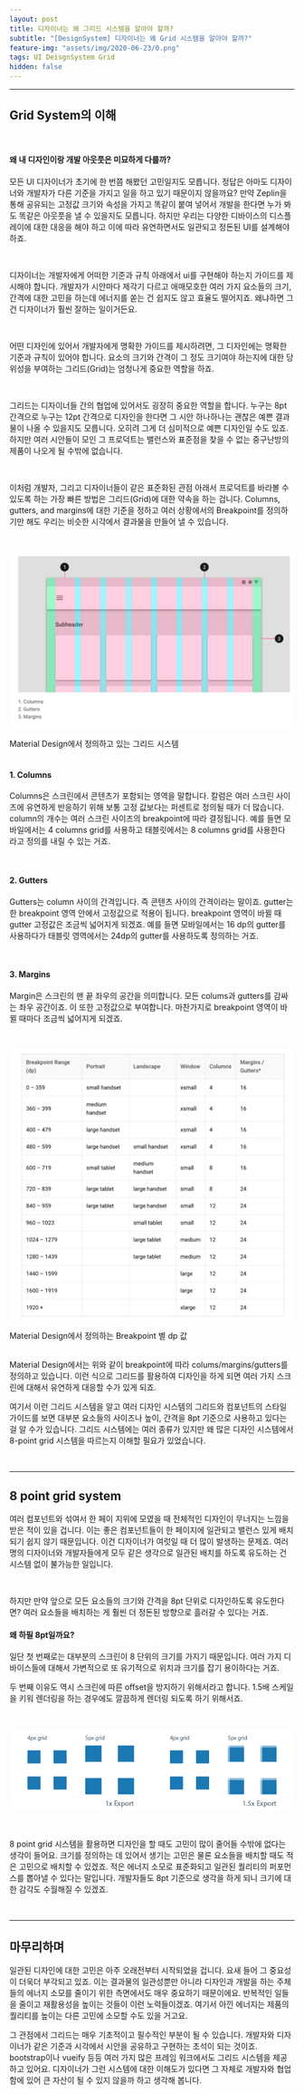 ```yaml
---
layout: post
title: 디자이너는 왜 그리드 시스템을 알아야 할까?
subtitle: "[DesignSystem] 디자이너는 왜 Grid 시스템을 알아야 할까?"
feature-img: "assets/img/2020-06-23/0.png"
tags: UI DeisgnSystem Grid
hidden: false
---
```


---

## Grid System의 이해

<br>

#### 왜 내 디자인이랑 개발 아웃풋은 미묘하게 다를까?

모든 UI 디자이너가 초기에 한 번쯤 해봤던 고민일지도 모릅니다. 정답은 아마도 디자이너와 개발자가 다른 기준을 가지고 일을 하고 있기 때문이지 않을까요? 만약 Zeplin을 통해 공유되는 고정값 크기와 속성을 가지고 똑같이 붙여 넣어서 개발을 한다면 누가 봐도 똑같은 아웃풋을 낼 수 있을지도 모릅니다. 하지만 우리는 다양한 디바이스의 디스플레이에 대한 대응을 해야 하고 이에 따라 유연하면서도 일관되고 정돈된 UI를 설계해야 하죠.

<br>

디자이너는 개발자에게 어떠한 기준과 규칙 아래에서 ui를 구현해야 하는지 가이드를 제시해야 합니다. 개발자가 시안마다 제각기 다르고 애매모호한 여러 가지 요소들의 크기, 간격에 대한 고민을 하는데 에너지를 쏟는 건 쉽지도 않고 효율도 떨어지죠. 왜냐하면 그건 디자이너가 훨씬 잘하는 일이거든요.

<br>

어떤 디자인에 있어서 개발자에게 명확한 가이드를 제시하려면, 그 디자인에는 명확한 기준과 규칙이 있어야 합니다.  요소의 크기와 간격이 그 정도 크기여야 하는지에 대한 당위성을 부여하는 그리드(Grid)는 엄청나게 중요한 역할을 하죠.

<br>

그리드는 디자이너들 간의 협업에 있어서도 굉장히 중요한 역할을 합니다. 누구는 8pt 간격으로 누구는 12pt 간격으로 디자인을 한다면 그 시안 하나하나는 괜찮은 예쁜 결과물이 나올 수 있을지도 모릅니다. 오히려 그게 더 심미적으로 예쁜 디자인일 수도 있죠. 하지만 여러 시안들이 모인 그 프로덕트는 밸런스와 표준점을 찾을 수 없는 중구난방의 제품이 나오게 될 수밖에 없습니다.

<br>

이처럼 개발자, 그리고 디자이너들이 같은 표준화된 관점 아래서 프로덕트를 바라볼 수 있도록 하는 가장 빠른 방법은 그리드(Grid)에 대한 약속을 하는 겁니다. Columns, gutters, and margins에 대한 기준을 정하고 여러 상황에서의 Breakpoint를 정의하기만 해도 우리는 비슷한 시각에서 결과물을 만들어 낼 수 있습니다.

<br>

![페어링된 사진](/assets/img/2020-06-23/1.png)
<figcaption>Material Design에서 정의하고 있는 그리드 시스템</figcaption>

<br>

#### 1. Columns
Columns은 스크린에서 콘텐츠가 포함되는 영역을 말합니다. 칼럼은 여러 스크린 사이즈에  유연하게 반응하기 위해 보통 고정 값보다는 퍼센트로 정의될 때가 더 많습니다. column의 개수는 여러 스크린 사이즈의 breakpoint에 따라 결정됩니다. 예를 들면 모바일에서는 4 columns grid를 사용하고 태블릿에서는 8 columns grid를 사용한다 라고 정의를 내릴 수 있는 거죠.

<br>

#### 2. Gutters
Gutters는 column 사이의 간격입니다. 즉 콘텐츠 사이의 간격이라는 말이죠. gutter는 한 breakpoint 영역 안에서 고정값으로 적용이 됩니다. breakpoint 영역이 바뀔 때 gutter 고정값은 조금씩 넓어지게 되겠죠. 예를 들면 모바일에서는 16 dp의 gutter를 사용하다가 태블릿 영역에서는 24dp의 gutter를 사용하도록 정의하는 거죠.

<br>

#### 3. Margins
Margin은 스크린의 맨 끝 좌우의 공간을 의미합니다. 모든 colums과 gutters를 감싸는 좌우 공간이죠. 이 또한 고정값으로 부여합니다. 마찬가지로 breakpoint 영역이 바뀔 때마다 조금씩 넓어지게 되겠죠.

<br>

![페어링된 사진](/assets/img/2020-06-23/2.png)
<figcaption>Material Design에서 정의하는 Breakpoint 별 dp 값</figcaption>

<br>

Material Design에서는 위와 같이 breakpoint에 따라 colums/margins/gutters를 정의하고 있습니다. 이런 식으로 그리드를 활용하여 디자인을 하게 되면 여러 가지 스크린에 대해서 유연하게 대응할 수가 있게 되죠.

여기서 이런 그리드 시스템을 알고 여러 디자인 시스템의 그리드와 컴포넌트의 스타일 가이드를 보면 대부분  요소들의 사이즈나 높이, 간격을 8pt 기준으로 사용하고 있다는 걸 알 수가 있습니다. 그리드 시스템에는 여러 종류가 있지만 왜 많은 디자인 시스템에서 8-point grid 시스템을 따르는지 이해할 필요가 있었습니다.

<br>

---

## 8 point grid system

여러 컴포넌트와 섞여서 한 페이 지위에 모였을 때 전체적인 디자인이 무너지는 느낌을 받은 적이 있을 겁니다. 이는 좋은 컴포넌트들이 한 페이지에 일관되고 밸런스 있게 배치되기 쉽지 않기 때문입니다. 이건 디자이너가 여럿일 때 더 많이 발생하는 문제죠. 여러 명의 디자이너와 개발자들에게 모두 같은 생각으로 일관된 배치를 하도록 유도하는 건 시스템 없이 불가능한 일입니다.

<br>

하지만 만약 앞으로 모든 요소들의 크기와 간격을 8pt 단위로 디자인하도록 유도한다면? 여러 요소들을 배치하는 게 훨씬 더 정돈된 방향으로 흘러갈 수 있다는 거죠.

#### 왜 하필 8pt일까요?

일단 첫 번째로는 대부분의 스크린이 8 단위의 크기를 가지기 때문입니다. 여러 가지 디바이스들에 대해서 가변적으로 또 유기적으로 위치과 크기를 잡기 용이하다는 거죠.


두 번째 이유도 역시 스크린에 따른 offset을 방지하기 위해서라고 합니다. 1.5배 스케일을 키워 렌더링을 하는 경우에도 깔끔하게 렌더링 되도록 하기 위해서죠.

<br>

![페어링된 사진](/assets/img/2020-06-23/3.png)

<br>

8 point grid 시스템을 활용하면 디자인을 할 때도 고민이 많이 줄어들 수밖에 없다는 생각이 들어요. 크기를 정의하는 데 있어서 생기는 고민은 물론 요소들을 배치할 때도 적은 고민으로 배치할 수 있겠죠. 적은 에너지 소모로 표준화되고 일관된 퀄리티의 퍼포먼스를 뽑아낼 수 있다는 말입니다. 개발자들도 8pt 기준으로 생각을 하게 되니 크기에 대한 감각도 수월해질 수 있겠죠.

<br>

---

## 마무리하며

일관된 디자인에 대한 고민은 아주 오래전부터 시작되었을 겁니다. 요새 들어 그 중요성이 더욱더 부각되고 있죠. 이는 결과물의 일관성뿐만 아니라 디자인과 개발을 하는 주체들의 에너지 소모를 줄이기 위한 측면에서도 매우 중요하기 때문이에요. 반복적인 일들을 줄이고 재활용성을 높이는 것들이 이런 노력들이겠죠. 여기서 아낀 에너지는 제품의 퀄리티를 높이는 다른 고민에 소모할 수도 있을 거고요.



그 관점에서 그리드는 매우 기초적이고 필수적인 부분이 될 수 있습니다. 개발자와 디자이너가 같은 기준과 시각에서 시안을 공유하고 구현하는 초석이 되는 것이죠. bootstrap이나 vueify 등등 여러 가지 많은 프레임 워크에서도 그리드 시스템을 제공하고 있어요. 디자이너가 그런 시스템에 대한 이해도가 있다면 그 자체로 개발자와 협업함에 있어 큰 자산이 될 수 있지 않을까 하고 생각해 봅니다.

<br>
<br>
<br>